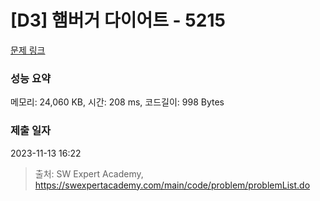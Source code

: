 # [D3] 햄버거 다이어트 - 5215 

[문제 링크](https://swexpertacademy.com/main/code/problem/problemDetail.do?contestProbId=AWT-lPB6dHUDFAVT) 

### 성능 요약

메모리: 24,060 KB, 시간: 208 ms, 코드길이: 998 Bytes

### 제출 일자

2023-11-13 16:22



> 출처: SW Expert Academy, https://swexpertacademy.com/main/code/problem/problemList.do